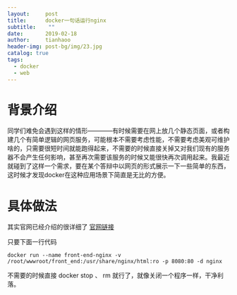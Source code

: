 ```yaml
---
layout:     post
title:      docker一句话运行nginx
subtitle:    ""
date:       2019-02-18
author:     tianhaoo
header-img: post-bg/img/23.jpg
catalog: true
tags:
  - docker
  - web
---
```


# 背景介绍

同学们难免会遇到这样的情形————有时候需要在网上放几个静态页面，或者构建几个有简单逻辑的网页服务，可能根本不需要考虑性能，不需要考虑美观可维护啥的，只需要很短时间就能跑得起来，不需要的时候直接关掉又对我们现有的服务器不会产生任何影响，甚至再次需要该服务的时候又能很快再次调用起来。我最近就碰到了这样一个需求，要在某个答辩中以网页的形式展示一下一些简单的东西，这时候才发现docker在这种应用场景下简直是无比的方便。


# 具体做法

其实官网已经介绍的很详细了 [官网链接](https://docs.docker.com/samples/library/nginx/)

只要下面一行代码


```
docker run --name front-end-nginx -v /root/wwwroot/front_end:/usr/share/nginx/html:ro -p 8080:80 -d nginx

```

不需要的时候直接 docker stop 、 rm 就行了，就像关闭一个程序一样，干净利落。
